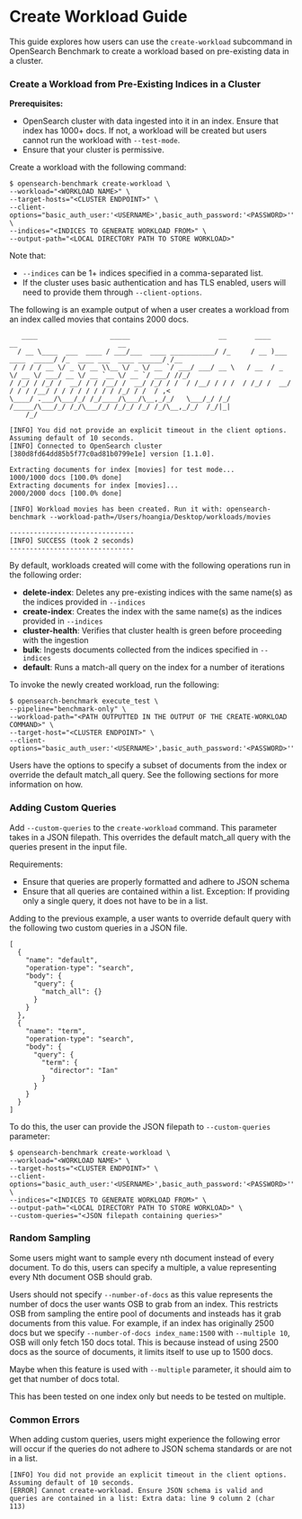 # Create Workload Guide

This guide explores how users can use the `create-workload` subcommand in OpenSearch Benchmark to create a workload based on pre-existing data in a cluster.

### Create a Workload from Pre-Existing Indices in a Cluster

**Prerequisites:**
* OpenSearch cluster with data ingested into it in an index. Ensure that index has 1000+ docs. If not, a workload will be created but users cannot run the workload with `--test-mode`.
* Ensure that your cluster is permissive.

Create a workload with the following command:
```
$ opensearch-benchmark create-workload \
--workload="<WORKLOAD NAME>" \
--target-hosts="<CLUSTER ENDPOINT>" \
--client-options="basic_auth_user:'<USERNAME>',basic_auth_password:'<PASSWORD>'" \
--indices="<INDICES TO GENERATE WORKLOAD FROM>" \
--output-path="<LOCAL DIRECTORY PATH TO STORE WORKLOAD>"
```
Note that:
* `--indices` can be 1+ indices specified in a comma-separated list.
* If the cluster uses basic authentication and has TLS enabled, users will need to provide them through `--client-options`.

The following is an example output of when a user creates a workload from an index called movies that contains 2000 docs.

```
   ____                  _____                      __       ____                  __                         __
  / __ \____  ___  ____ / ___/___  ____ ___________/ /_     / __ )___  ____  _____/ /_  ____ ___  ____ ______/ /__
 / / / / __ \/ _ \/ __ \\__ \/ _ \/ __ `/ ___/ ___/ __ \   / __  / _ \/ __ \/ ___/ __ \/ __ `__ \/ __ `/ ___/ //_/
/ /_/ / /_/ /  __/ / / /__/ /  __/ /_/ / /  / /__/ / / /  / /_/ /  __/ / / / /__/ / / / / / / / / /_/ / /  / ,<
\____/ .___/\___/_/ /_/____/\___/\__,_/_/   \___/_/ /_/  /_____/\___/_/ /_/\___/_/ /_/_/ /_/ /_/\__,_/_/  /_/|_|
    /_/

[INFO] You did not provide an explicit timeout in the client options. Assuming default of 10 seconds.
[INFO] Connected to OpenSearch cluster [380d8fd64dd85b5f77c0ad81b0799e1e] version [1.1.0].

Extracting documents for index [movies] for test mode...      1000/1000 docs [100.0% done]
Extracting documents for index [movies]...                    2000/2000 docs [100.0% done]

[INFO] Workload movies has been created. Run it with: opensearch-benchmark --workload-path=/Users/hoangia/Desktop/workloads/movies

-------------------------------
[INFO] SUCCESS (took 2 seconds)
-------------------------------
```

By default, workloads created will come with the following operations run in the following order:
* **delete-index**: Deletes any pre-existing indices with the same name(s) as the indices provided in `--indices`
* **create-index**: Creates the index with the same name(s) as the indices provided in `--indices`
* **cluster-health**: Verifies that cluster health is green before proceeding with the ingestion
* **bulk**: Ingests documents collected from the indices specified in `--indices`
* **default**: Runs a match-all query on the index for a number of iterations

To invoke the newly created workload, run the following:
```
$ opensearch-benchmark execute_test \
--pipeline="benchmark-only" \
--workload-path="<PATH OUTPUTTED IN THE OUTPUT OF THE CREATE-WORKLOAD COMMAND>" \
--target-host="<CLUSTER ENDPOINT>" \
--client-options="basic_auth_user:'<USERNAME>',basic_auth_password:'<PASSWORD>'"
```

Users have the options to specify a subset of documents from the index or override the default match_all query. See the following sections for more information on how.

### Adding Custom Queries
Add `--custom-queries` to the `create-workload` command. This parameter takes in a JSON filepath. This overrides the default match_all query with the queries present in the input file.

Requirements:
* Ensure that queries are properly formatted and adhere to JSON schema
* Ensure that all queries are contained within a list. Exception: If providing only a single query, it does not have to be in a list.

Adding to the previous example, a user wants to override default query with the following two custom queries in a JSON file.
```
[
  {
    "name": "default",
    "operation-type": "search",
    "body": {
      "query": {
        "match_all": {}
      }
    }
  },
  {
    "name": "term",
    "operation-type": "search",
    "body": {
      "query": {
        "term": {
          "director": "Ian"
        }
      }
    }
  }
]
```

To do this, the user can provide the JSON filepath to `--custom-queries` parameter:
```
$ opensearch-benchmark create-workload \
--workload="<WORKLOAD NAME>" \
--target-hosts="<CLUSTER ENDPOINT>" \
--client-options="basic_auth_user:'<USERNAME>',basic_auth_password:'<PASSWORD>'" \
--indices="<INDICES TO GENERATE WORKLOAD FROM>" \
--output-path="<LOCAL DIRECTORY PATH TO STORE WORKLOAD>" \
--custom-queries="<JSON filepath containing queries>"
```

### Random Sampling
Some users might want to sample every nth document instead of every document. To do this, users can specify a multiple, a value representing every Nth document OSB should grab.

Users should not specify `--number-of-docs` as this value represents the number of docs the user wants OSB to grab from an index. This restricts OSB from sampling the entire pool of documents and insteads has it grab documents from this value. For example, if an index has originally 2500 docs but we specify `--number-of-docs index_name:1500` with `--multiple 10`, OSB will only fetch 150 docs total. This is because instead of using 2500 docs as the source of documents, it limits itself to use up to 1500 docs.

Maybe when this feature is used with `--multiple` parameter, it should aim to get that number of docs total.

This has been tested on one index only but needs to be tested on multiple.


### Common Errors
When adding custom queries, users might experience the following error will occur if the queries do not adhere to JSON schema standards or are not in a list.
```
[INFO] You did not provide an explicit timeout in the client options. Assuming default of 10 seconds.
[ERROR] Cannot create-workload. Ensure JSON schema is valid and queries are contained in a list: Extra data: line 9 column 2 (char 113)
```